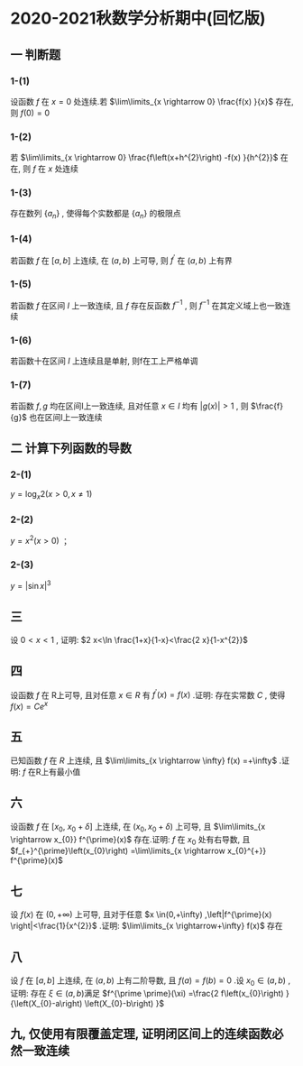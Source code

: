 # 2020-2021秋数学分析期中(回忆版)

## 一 判断题

### 1-(1)

设函数 $f$ 在 $x=0$ 处连续.若 $\lim\limits_{x \rightarrow 0} \frac{f(x) }{x}$ 存在, 则 $f(0) =0$

### 1-(2)

若 $\lim\limits_{x \rightarrow 0} \frac{f\left(x+h^{2}\right) -f(x) }{h^{2}}$ 在在, 则 $f$ 在 $x$ 处连续

### 1-(3)

存在数列 $\left\{a_{n}\right\}$ , 使得每个实数都是 $\left\{a_{n}\right\}$ 的极限点

### 1-(4)

若函数 $f$ 在 $[a, b]$ 上连续, 在 $(a, b)$ 上可导, 则 $f^{\prime}$ 在 $(a, b)$ 上有界

### 1-(5)

若函数 $f$ 在区间 $I$ 上一致连续, 且 $f$ 存在反函数 $f^{-1}$ , 则 $f^{-1}$ 在其定义域上也一致连续

### 1-(6)

若函数十在区间 $I$ 上连续且是单射, 则f在工上严格单调

### 1-(7)

若函数 $f, g$ 均在区间I上一致连续, 且对任意 $x \in I$ 均有 $|g(x) |>1$ , 则 $\frac{f}{g}$ 也在区间I上一致连续

## 二 计算下列函数的导数

### 2-(1)

$y=\log _{x} 2(x>0, x \neq 1)$

### 2-(2)

$y=x^{2}(x>0)$ ；

### 2-(3)

$y=|\sin x|^{3}$

## 三

设 $0<x<1$ , 证明:  $2 x<\ln \frac{1+x}{1-x}<\frac{2 x}{1-x^{2}}$

## 四

设函数 $f$ 在 R上可导, 且对任意 $x \in R$ 有 $f^{\prime}(x) =f(x)$ .证明: 存在实常数 $C$ , 使得 $f(x) =C e^{x}$

## 五

已知函数 $f$ 在 $R$ 上连续, 且 $\lim\limits_{x \rightarrow \infty} f(x) =+\infty$ .证明: $f$ 在R上有最小值

## 六

设函数 $f$ 在 $\left[x_{0}, ~ x_{0}+\delta\right]$ 上连续, 在 $\left(x_{0}, x_{0}+\delta\right)$ 上可导, 且 $\lim\limits_{x \rightarrow x_{0}} f^{\prime}(x)$ 存在.证明: $f$ 在 $x_{0}$ 处有右导数, 且 $f_{+}^{\prime}\left(x_{0}\right) =\lim\limits_{x \rightarrow x_{0}^{+}} f^{\prime}(x)$

## 七

设 $f(x)$ 在 $(0,+\infty)$ 上可导, 且对于任意 $x \in(0,+\infty) ,\left|f^{\prime}(x) \right|<\frac{1}{x^{2}}$ .证明:  $\lim\limits_{x \rightarrow+\infty} f(x)$ 存在

## 八

设 $f$ 在 $[a, b]$ 上连续, 在 $(a, b)$ 上有二阶导数, 且 $f(a) =f(b) =0$ .设 $x_{0} \in(a, b)$ , 证明: 存在 $\xi \in(a, b)$满足 $f^{\prime \prime}(\xi) =\frac{2 f\left(x_{0}\right) }{\left(X_{0}-a\right) \left(X_{0}-b\right) }$

## 九, 仅使用有限覆盖定理, 证明闭区间上的连续函数必然一致连续
